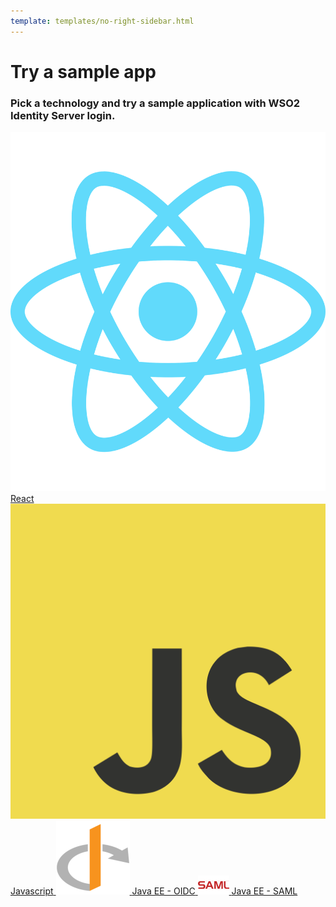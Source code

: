 ```yaml
---
template: templates/no-right-sidebar.html
---
```


<div class="center-all">
  <h1>Try a sample app</h1>
  <h3>Pick a technology and try a sample application with WSO2 Identity Server login.</h3>

  <div class="cards-container">
    <a href="../../get-started/try-samples/qsg-spa-react/" class="card square">
      <img src="../../assets/img/logo/react-logo.svg" alt="React" />
      <span>React</span>
    </a>
    <a href="../../get-started/try-samples/qsg-spa-javascript/" class="card square">
      <img src="../../assets/img/logo/javascript-logo.svg" alt="Javascript" />
      <span>Javascript</span>
    </a>
    <a href="../../get-started/try-samples/qsg-oidc-webapp-java-ee/" class="card square">
      <img src="../../assets/img/logo/oidc-logo.svg" alt="Java EE - OIDC" />
      <span>Java EE - OIDC</span>
    </a>
    <a href="../../get-started/try-samples/qsg-saml-webapp-java-ee/" class="card square">
      <img src="../../assets/img/logo/saml-logo.svg" alt="Java EE - SAML" />
      <span>Java EE - SAML</span>
    </a>
  </div>
</div>

